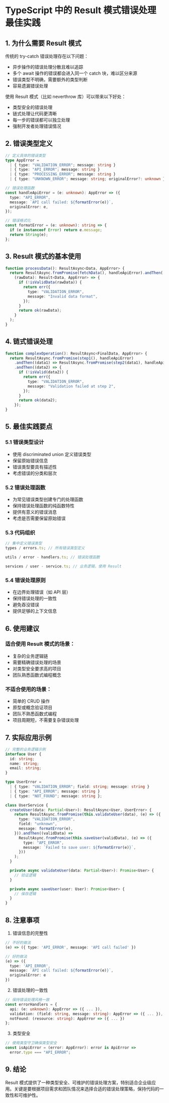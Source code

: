 # TypeScript 中的 Result 模式错误处理最佳实践

## 1. 为什么需要 Result 模式

传统的 try-catch 错误处理存在以下问题：

- 异步操作的错误处理分散且难以追踪
- 多个 await 操作的错误都会进入同一个 catch 块，难以区分来源
- 错误类型不明确，需要额外的类型判断
- 容易遗漏错误处理

使用 Result 模式（比如 neverthrow 库）可以带来以下好处：

- 类型安全的错误处理
- 链式处理让代码更清晰
- 每一步的错误都可以独立处理
- 强制开发者处理错误情况

## 2. 错误类型定义

```typescript
// 定义具体的错误类型
type AppError =
  | { type: "VALIDATION_ERROR"; message: string }
  | { type: "API_ERROR"; message: string }
  | { type: "PROCESSING_ERROR"; message: string }
  | { type: "UNKNOWN_ERROR"; message: string; originalError?: unknown };

// 错误处理函数
const handleApiError = (e: unknown): AppError => ({
  type: "API_ERROR",
  message: `API call failed: ${formatError(e)}`,
  originalError: e,
});

// 错误格式化
const formatError = (e: unknown): string => {
  if (e instanceof Error) return e.message;
  return String(e);
};
```

## 3. Result 模式的基本使用

```typescript
function processData(): ResultAsync<Data, AppError> {
  return ResultAsync.fromPromise(fetchData(), handleApiError).andThen(
    (rawData): Result<Data, AppError> => {
      if (!isValidData(rawData)) {
        return err({
          type: "VALIDATION_ERROR",
          message: "Invalid data format",
        });
      }
      return ok(rawData);
    }
  );
}
```

## 4. 链式错误处理

```typescript
function complexOperation(): ResultAsync<FinalData, AppError> {
  return ResultAsync.fromPromise(step1(), handleApiError)
    .andThen((data1) => ResultAsync.fromPromise(step2(data1), handleApiError))
    .andThen((data2) => {
      if (!isValid(data2)) {
        return err({
          type: "VALIDATION_ERROR",
          message: "Validation failed at step 2",
        });
      }
      return ok(data2);
    });
}
```

## 5. 最佳实践要点

### 5.1 错误类型设计

- 使用 discriminated union 定义错误类型
- 保留原始错误信息
- 错误类型要具有描述性
- 考虑错误的分类和层次

### 5.2 错误处理函数

- 为常见错误类型创建专门的处理函数
- 保持错误处理函数的纯函数特性
- 提供有意义的错误消息
- 考虑是否需要保留原始错误

### 5.3 代码组织

```typescript
// 集中定义错误类型
types / errors.ts; // 所有错误类型定义

utils / error - handlers.ts; // 错误处理函数

services / user - service.ts; // 业务逻辑，使用 Result
```

### 5.4 错误处理原则

- 在边界处理错误（如 API 层）
- 保持错误处理的一致性
- 避免吞没错误
- 提供足够的上下文信息

## 6. 使用建议

### 适合使用 Result 模式的场景：

- 复杂的业务逻辑链
- 需要精确错误处理的场景
- 对类型安全要求高的项目
- 团队熟悉函数式编程概念

### 不适合使用的场景：

- 简单的 CRUD 操作
- 原型或概念验证项目
- 团队不熟悉函数式编程
- 项目周期短，不需要复杂错误处理

## 7. 实际应用示例

```typescript
// 完整的业务逻辑示例
interface User {
  id: string;
  name: string;
  email: string;
}

type UserError =
  | { type: "VALIDATION_ERROR"; field: string; message: string }
  | { type: "API_ERROR"; message: string }
  | { type: "NOT_FOUND"; message: string };

class UserService {
  createUser(data: Partial<User>): ResultAsync<User, UserError> {
    return ResultAsync.fromPromise(this.validateUser(data), (e) => ({
      type: "VALIDATION_ERROR",
      field: "unknown",
      message: formatError(e),
    })).andThen((validData) =>
      ResultAsync.fromPromise(this.saveUser(validData), (e) => ({
        type: "API_ERROR",
        message: `Failed to save user: ${formatError(e)}`,
      }))
    );
  }

  private async validateUser(data: Partial<User>): Promise<User> {
    // 验证逻辑
  }

  private async saveUser(user: User): Promise<User> {
    // 保存逻辑
  }
}
```

## 8. 注意事项

1. 错误信息的完整性

```typescript
// 不好的做法
(e) => ({ type: 'API_ERROR', message: 'API call failed' })

// 好的做法
(e) => ({
  type: 'API_ERROR',
  message: `API call failed: ${formatError(e)}`,
  originalError: e
})
```

2. 错误处理的一致性

```typescript
// 保持错误处理风格一致
const errorHandlers = {
  api: (e: unknown): AppError => ({ ... }),
  validation: (field: string, message: string): AppError => ({ ... }),
  notFound: (resource: string): AppError => ({ ... })
};
```

3. 类型安全

```typescript
// 使用类型守卫确保类型安全
const isApiError = (error: AppError): error is ApiError =>
  error.type === "API_ERROR";
```

## 9. 结论

Result 模式提供了一种类型安全、可维护的错误处理方案，特别适合企业级应用。关键是要根据项目需求和团队情况来选择合适的错误处理策略，保持代码的一致性和可维护性。
